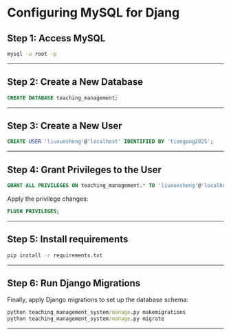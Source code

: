 # Configuring MySQL for Djang

## Step 1: Access MySQL

```cmd
mysql -u root -p
```

---

## Step 2: Create a New Database

```sql
CREATE DATABASE teaching_management;
```

---

## Step 3: Create a New User

```sql
CREATE USER 'liuxuesheng'@'localhost' IDENTIFIED BY 'tiangong2025';
```

---

## Step 4: Grant Privileges to the User

```sql
GRANT ALL PRIVILEGES ON teaching_management.* TO 'liuxuesheng'@'localhost';
```

Apply the privilege changes:

```sql
FLUSH PRIVILEGES;
```

---

## Step 5: Install requirements

```cmd
pip install -r requirements.txt
```

---

## Step 6: Run Django Migrations

Finally, apply Django migrations to set up the database schema:

```cmd
python teaching_management_system/manage.py makemigrations
python teaching_management_system/manage.py migrate
```

---

